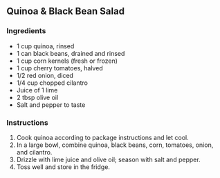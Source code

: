 ## Quinoa & Black Bean Salad
### Ingredients
- 1 cup quinoa, rinsed
- 1 can black beans, drained and rinsed
- 1 cup corn kernels (fresh or frozen)
- 1 cup cherry tomatoes, halved
- 1/2 red onion, diced
- 1/4 cup chopped cilantro
- Juice of 1 lime
- 2 tbsp olive oil
- Salt and pepper to taste

### Instructions
1. Cook quinoa according to package instructions and let cool.
2. In a large bowl, combine quinoa, black beans, corn, tomatoes, onion, and cilantro.
3. Drizzle with lime juice and olive oil; season with salt and pepper.
4. Toss well and store in the fridge.
